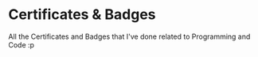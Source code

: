 # Certificates & Badges

All the Certificates and Badges that I've done related to Programming and Code :p

